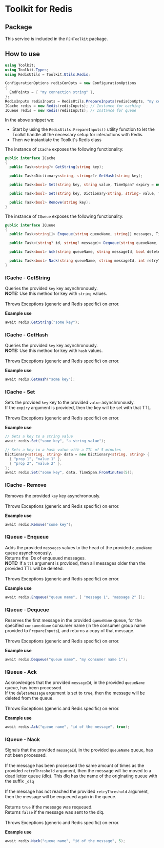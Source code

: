 # Toolkit for Redis

## Package
This service is included in the `PJHToolkit` package.

## How to use
```c#
using Toolkit;
using Toolkit.Types;
using RedisUtils = Toolkit.Utils.Redis;

ConfigurationOptions redisConOpts = new ConfigurationOptions
{
  EndPoints = { "my connection string" },
};
RedisInputs redisInputs = RedisUtils.PrepareInputs(redisConOpts, "my consumer group name");
ICache redis = new Redis(redisInputs); // Instance for caching
IQueue redis = new Redis(redisInputs); // Instance for queue
```

In the above snippet we:
- Start by using the `RedisUtils.PrepareInputs()` utility function to let the Toolkit handle all the necessary setup for interactions with Redis.
- Then we instantiate the Toolkit's Redis class

The instance of `ICache` exposes the following functionality:

```c#
public interface ICache
{
  public Task<string?> GetString(string key);

  public Task<Dictionary<string, string>?> GetHash(string key);

  public Task<bool> Set(string key, string value, TimeSpan? expiry = null);

  public Task<bool> Set(string key, Dictionary<string, string> value, TimeSpan? expiry = null);

  public Task<bool> Remove(string key);
}
```
The instance of `IQueue` exposes the following functionality:

```c#
public interface IQueue
{
  public Task<string[]> Enqueue(string queueName, string[] messages, TimeSpan? ttl = null);

  public Task<(string? id, string? message)> Dequeue(string queueName, string consumerName);

  public Task<bool> Ack(string queueName, string messageId, bool deleteMessage = true);

  public Task<bool> Nack(string queueName, string messageId, int retryThreshold);
}
```

### ICache - GetString
Queries the provided `key` key asynchronously.<br>
**NOTE:** Use this method for key with `string` values.<br><br>
Throws Exceptions (generic and Redis specific) on error.

**Example use**
```c#
await redis.GetString("some key");
```

### ICache - GetHash
Queries the provided `key` key asynchronously.<br>
**NOTE:** Use this method for key with `hash` values.<br><br>
Throws Exceptions (generic and Redis specific) on error.

**Example use**
```c#
await redis.GetHash("some key");
```

### ICache - Set
Sets the provided `key` key to the provided `value` asynchronously.<br>
If the `expiry` argument is provided, then the key will be set with that TTL.<br><br>
Throws Exceptions (generic and Redis specific) on error.

**Example use**
```c#
// Sets a key to a string value
await redis.Set("some key", "a string value");

// Sets a key to a hash value with a TTL of 5 minutes
Dictionary<string, string> data = new Dictionary<string, string> {
  { "prop 1", "value 1" },
  { "prop 2", "value 2" },
};
await redis.Set("some key", data, TimeSpan.FromMinutes(5));
```

### ICache - Remove
Removes the provided `key` key asynchronously.<br><br>
Throws Exceptions (generic and Redis specific) on error.

**Example use**
```c#
await redis.Remove("some key");
```

### IQueue - Enqueue
Adds the provided `messages` values to the head of the provided `queueName` queue asynchronously.<br>
Returns the IDs of enqueued messages.<br>
**NOTE:** If a `ttl` argument is provided, then all messages older than the provided TTL will be deleted.<br><br>
Throws Exceptions (generic and Redis specific) on error.

**Example use**
```c#
await redis.Enqueue("queue name", [ "message 1", "message 2" ]);
```

### IQueue - Dequeue
Reserves the first message in the provided `queueName` queue, for the specified `consumerName` consumer name (in the consumer group name provided to `PrepareInputs`), and returns a copy of that message.<br><br>
Throws Exceptions (generic and Redis specific) on error.

**Example use**
```c#
await redis.Dequeue("queue name", "my consumer name 1");
```

### IQueue - Ack
Acknowledges that the provided `messageId`, in the provided `queueName` queue, has been processed.<br>
If the `deleteMessage` argument is set to `true`, then the message will be deleted from the queue.<br><br>
Throws Exceptions (generic and Redis specific) on error.

**Example use**
```c#
await redis.Ack("queue name", "id of the message", true);
```

### IQueue - Nack
Signals that the provided `messageId`, in the provided `queueName` queue, has not been processed.<br><br>
If the message has been processed the same amount of times as the provided `retryThreshold` argument, then the message will be moved to a dead letter queue (dlq). This dlq has the name of the originating queue with the suffix `_dlq`<br><br>
If the message has not reached the provided `retryThreshold` argument, then the message will be enqueued again in the queue.<br><br>
Returns `true` if the message was requeued.<br>
Returns `false` if the message was sent to the dlq.<br><br>
Throws Exceptions (generic and Redis specific) on error.

**Example use**
```c#
await redis.Nack("queue name", "id of the message", 5);
```